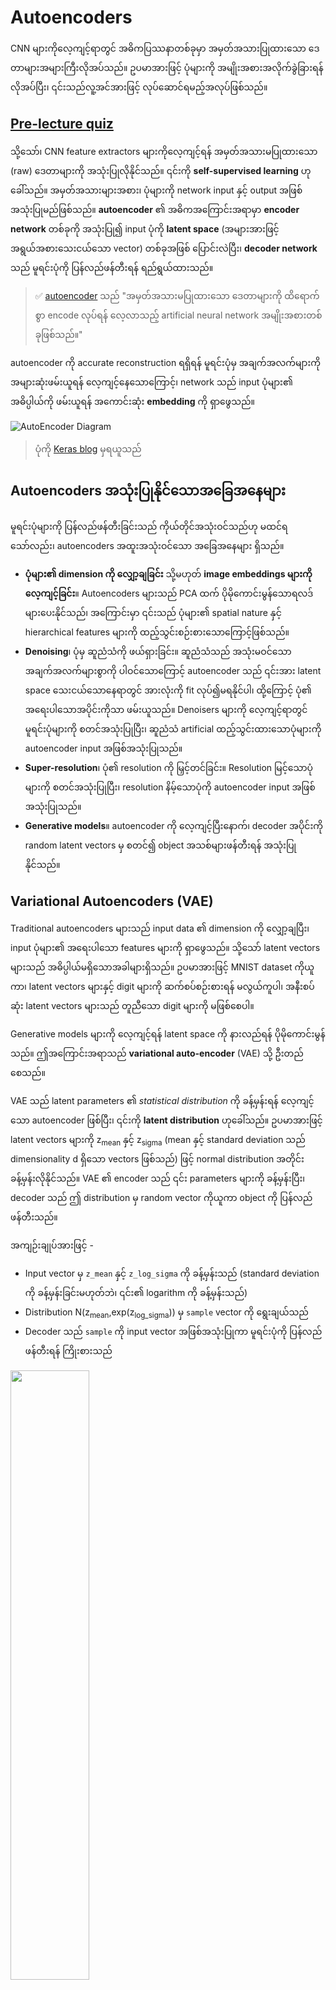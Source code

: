 <!--
CO_OP_TRANSLATOR_METADATA:
{
  "original_hash": "0b306c04f5337b6e7430e5c0b16bb5c0",
  "translation_date": "2025-08-25T22:32:54+00:00",
  "source_file": "lessons/4-ComputerVision/09-Autoencoders/README.md",
  "language_code": "my"
}
-->
# Autoencoders

CNN များကိုလေ့ကျင့်ရာတွင် အဓိကပြဿနာတစ်ခုမှာ အမှတ်အသားပြုထားသော ဒေတာများအများကြီးလိုအပ်သည်။ ဥပမာအားဖြင့် ပုံများကို အမျိုးအစားအလိုက်ခွဲခြားရန် လိုအပ်ပြီး၊ ၎င်းသည်လူ့အင်အားဖြင့် လုပ်ဆောင်ရမည့်အလုပ်ဖြစ်သည်။

## [Pre-lecture quiz](https://ff-quizzes.netlify.app/en/ai/quiz/17)

သို့သော်၊ CNN feature extractors များကိုလေ့ကျင့်ရန် အမှတ်အသားမပြုထားသော (raw) ဒေတာများကို အသုံးပြုလိုနိုင်သည်။ ၎င်းကို **self-supervised learning** ဟုခေါ်သည်။ အမှတ်အသားများအစား၊ ပုံများကို network input နှင့် output အဖြစ်အသုံးပြုမည်ဖြစ်သည်။ **autoencoder** ၏ အဓိကအကြောင်းအရာမှာ **encoder network** တစ်ခုကို အသုံးပြု၍ input ပုံကို **latent space** (အများအားဖြင့် အရွယ်အစားသေးငယ်သော vector) တစ်ခုအဖြစ် ပြောင်းလဲပြီး၊ **decoder network** သည် မူရင်းပုံကို ပြန်လည်ဖန်တီးရန် ရည်ရွယ်ထားသည်။

> ✅ [autoencoder](https://wikipedia.org/wiki/Autoencoder) သည် "အမှတ်အသားမပြုထားသော ဒေတာများကို ထိရောက်စွာ encode လုပ်ရန် လေ့လာသည့် artificial neural network အမျိုးအစားတစ်ခုဖြစ်သည်။"

autoencoder ကို accurate reconstruction ရရှိရန် မူရင်းပုံမှ အချက်အလက်များကို အများဆုံးဖမ်းယူရန် လေ့ကျင့်နေသောကြောင့်၊ network သည် input ပုံများ၏ အဓိပ္ပါယ်ကို ဖမ်းယူရန် အကောင်းဆုံး **embedding** ကို ရှာဖွေသည်။

![AutoEncoder Diagram](../../../../../translated_images/autoencoder_schema.5e6fc9ad98a5eb6197f3513cf3baf4dfbe1389a6ae74daebda64de9f1c99f142.my.jpg)

> ပုံကို [Keras blog](https://blog.keras.io/building-autoencoders-in-keras.html) မှရယူသည်

## Autoencoders အသုံးပြုနိုင်သောအခြေအနေများ

မူရင်းပုံများကို ပြန်လည်ဖန်တီးခြင်းသည် ကိုယ်တိုင်အသုံးဝင်သည်ဟု မထင်ရသော်လည်း၊ autoencoders အထူးအသုံးဝင်သော အခြေအနေများ ရှိသည်။

* **ပုံများ၏ dimension ကို လျှော့ချခြင်း** သို့မဟုတ် **image embeddings များကို လေ့ကျင့်ခြင်း**။ Autoencoders များသည် PCA ထက် ပိုမိုကောင်းမွန်သောရလဒ်များပေးနိုင်သည်၊ အကြောင်းမှာ ၎င်းသည် ပုံများ၏ spatial nature နှင့် hierarchical features များကို ထည့်သွင်းစဉ်းစားသောကြောင့်ဖြစ်သည်။
* **Denoising**၊ ပုံမှ ဆူညံသံကို ဖယ်ရှားခြင်း။ ဆူညံသံသည် အသုံးမဝင်သော အချက်အလက်များစွာကို ပါဝင်သောကြောင့် autoencoder သည် ၎င်းအား latent space သေးငယ်သောနေရာတွင် အားလုံးကို fit လုပ်၍မရနိုင်ပါ၊ ထို့ကြောင့် ပုံ၏ အရေးပါသောအပိုင်းကိုသာ ဖမ်းယူသည်။ Denoisers များကို လေ့ကျင့်ရာတွင် မူရင်းပုံများကို စတင်အသုံးပြုပြီး၊ ဆူညံသံ artificial ထည့်သွင်းထားသောပုံများကို autoencoder input အဖြစ်အသုံးပြုသည်။
* **Super-resolution**၊ ပုံ၏ resolution ကို မြှင့်တင်ခြင်း။ Resolution မြင့်သောပုံများကို စတင်အသုံးပြုပြီး၊ resolution နိမ့်သောပုံကို autoencoder input အဖြစ်အသုံးပြုသည်။
* **Generative models**။ autoencoder ကို လေ့ကျင့်ပြီးနောက်၊ decoder အပိုင်းကို random latent vectors မှ စတင်၍ object အသစ်များဖန်တီးရန် အသုံးပြုနိုင်သည်။

## Variational Autoencoders (VAE)

Traditional autoencoders များသည် input data ၏ dimension ကို လျှော့ချပြီး၊ input ပုံများ၏ အရေးပါသော features များကို ရှာဖွေသည်။ သို့သော် latent vectors များသည် အဓိပ္ပါယ်မရှိသောအခါများရှိသည်။ ဥပမာအားဖြင့် MNIST dataset ကိုယူကာ၊ latent vectors များနှင့် digit များကို ဆက်စပ်စဉ်းစားရန် မလွယ်ကူပါ၊ အနီးစပ်ဆုံး latent vectors များသည် တူညီသော digit များကို မဖြစ်စေပါ။

Generative models များကို လေ့ကျင့်ရန် latent space ကို နားလည်ရန် ပိုမိုကောင်းမွန်သည်။ ဤအကြောင်းအရာသည် **variational auto-encoder** (VAE) သို့ ဦးတည်စေသည်။

VAE သည် latent parameters ၏ *statistical distribution* ကို ခန့်မှန်းရန် လေ့ကျင့်သော autoencoder ဖြစ်ပြီး၊ ၎င်းကို **latent distribution** ဟုခေါ်သည်။ ဥပမာအားဖြင့် latent vectors များကို z<sub>mean</sub> နှင့် z<sub>sigma</sub> (mean နှင့် standard deviation သည် dimensionality d ရှိသော vectors ဖြစ်သည်) ဖြင့် normal distribution အတိုင်း ခန့်မှန်းလိုနိုင်သည်။ VAE ၏ encoder သည် ၎င်း parameters များကို ခန့်မှန်းပြီး၊ decoder သည် ဤ distribution မှ random vector ကိုယူကာ object ကို ပြန်လည်ဖန်တီးသည်။

အကျဉ်းချုပ်အားဖြင့် -

 * Input vector မှ `z_mean` နှင့် `z_log_sigma` ကို ခန့်မှန်းသည် (standard deviation ကို ခန့်မှန်းခြင်းမဟုတ်ဘဲ၊ ၎င်း၏ logarithm ကို ခန့်မှန်းသည်)
 * Distribution N(z<sub>mean</sub>,exp(z<sub>log\_sigma</sub>)) မှ `sample` vector ကို ရွေးချယ်သည်
 * Decoder သည် `sample` ကို input vector အဖြစ်အသုံးပြုကာ မူရင်းပုံကို ပြန်လည်ဖန်တီးရန် ကြိုးစားသည်

 <img src="images/vae.png" width="50%">

> ပုံကို [Isaak Dykeman](https://ijdykeman.github.io/ml/2016/12/21/cvae.html) ၏ blog post မှရယူသည်

Variational auto-encoders တွင် loss function အစိတ်အပိုင်းနှစ်ခုပါဝင်သည် -

* **Reconstruction loss** သည် target နှင့် ပြန်လည်ဖန်တီးထားသောပုံ၏ နီးစပ်မှုကို ပြသသော loss function ဖြစ်သည် (Mean Squared Error, MSE ဖြစ်နိုင်သည်)။ ၎င်းသည် normal autoencoders တွင် အသုံးပြုသော loss function နှင့် တူသည်။
* **KL loss** သည် latent variable distributions ကို normal distribution နှင့် နီးစပ်စေသည်။ ၎င်းသည် [Kullback-Leibler divergence](https://www.countbayesie.com/blog/2017/5/9/kullback-leibler-divergence-explained) အပေါ် အခြေခံသည် - statistical distributions နှစ်ခု၏ တူညီမှုကို ခန့်မှန်းရန် metric တစ်ခုဖြစ်သည်။

VAE ၏ အရေးပါသောအားသာချက်တစ်ခုမှာ latent vectors ကို sample လုပ်ရန် distribution ကို သိရှိထားသောကြောင့် ပုံအသစ်များကို လွယ်ကူစွာ ဖန်တီးနိုင်သည်။ ဥပမာအားဖြင့် MNIST dataset ကို 2D latent vector ဖြင့် VAE ကို လေ့ကျင့်ပါက latent vector ၏ components များကို ပြောင်းလဲကာ digit များကို ရနိုင်သည် -

<img alt="vaemnist" src="images/vaemnist.png" width="50%"/>

> ပုံကို [Dmitry Soshnikov](http://soshnikov.com) မှရယူသည်

latent parameter space ၏ အခြားအစိတ်အပိုင်းများမှ latent vectors များကို ရယူသောအခါ၊ ပုံများသည် တစ်ခုနှင့်တစ်ခု ပေါင်းစပ်နေသည်ကို တွေ့နိုင်သည်။ ဤ space ကို 2D အနေနှင့် visualization ပြုလုပ်နိုင်သည် -

<img alt="vaemnist cluster" src="images/vaemnist-diag.png" width="50%"/> 

> ပုံကို [Dmitry Soshnikov](http://soshnikov.com) မှရယူသည်

## ✍️ Exercises: Autoencoders

Autoencoders အကြောင်းကို အောက်ပါ notebooks များတွင် ပိုမိုလေ့လာပါ -

* [Autoencoders in TensorFlow](../../../../../lessons/4-ComputerVision/09-Autoencoders/AutoencodersTF.ipynb)
* [Autoencoders in PyTorch](../../../../../lessons/4-ComputerVision/09-Autoencoders/AutoEncodersPyTorch.ipynb)

## Autoencoders ၏ Properties

* **Data Specific** - ၎င်းသည် လေ့ကျင့်ထားသော ပုံအမျိုးအစားများတွင်သာ ကောင်းမွန်စွာ အလုပ်လုပ်သည်။ ဥပမာအားဖြင့် flower များအပေါ် super-resolution network ကို လေ့ကျင့်ပါက portrait များအပေါ် ကောင်းမွန်စွာ အလုပ်မလုပ်နိုင်ပါ။ ၎င်းသည် training dataset မှ features များကို အသုံးပြုကာ resolution မြင့်သောပုံကို ဖန်တီးသောကြောင့်ဖြစ်သည်။
* **Lossy** - ပြန်လည်ဖန်တီးထားသောပုံသည် မူရင်းပုံနှင့် တူညီမှုမရှိပါ။ Loss ၏ nature ကို training အတွင်း အသုံးပြုသော *loss function* က သတ်မှတ်သည်။
* **Unlabeled data** တွင် အလုပ်လုပ်သည်။

## [Post-lecture quiz](https://ff-quizzes.netlify.app/en/ai/quiz/18)

## အကျဉ်းချုပ်

ဤသင်ခန်းစာတွင် autoencoders ၏ အမျိုးအစားများနှင့် ၎င်းတို့ကို AI scientist အနေဖြင့် ဘယ်လိုအသုံးပြုရမည်ကို သင်လေ့လာခဲ့သည်။ ၎င်းတို့ကို ဘယ်လိုတည်ဆောက်ရမည်၊ ပုံများကို ပြန်လည်ဖန်တီးရန် ဘယ်လိုအသုံးပြုရမည်ကိုလည်း သင်လေ့လာခဲ့သည်။ VAE နှင့် ၎င်းကို အသုံးပြုကာ ပုံအသစ်များဖန်တီးရန် ဘယ်လိုလုပ်ရမည်ကိုလည်း သင်လေ့လာခဲ့သည်။

## 🚀 Challenge

ဤသင်ခန်းစာတွင် autoencoders ကို ပုံများအတွက် အသုံးပြုခြင်းကို သင်လေ့လာခဲ့သည်။ သို့သော်၊ ၎င်းတို့ကို ဂီတအတွက်လည်း အသုံးပြုနိုင်သည်! Magenta project ၏ [MusicVAE](https://magenta.tensorflow.org/music-vae) ကို ကြည့်ရှုပါ၊ autoencoders ကို အသုံးပြုကာ ဂီတကို ပြန်လည်ဖန်တီးရန် လေ့လာထားသည်။ ဤ library ကို အသုံးပြုကာ [အတွေ့အကြုံများ](https://colab.research.google.com/github/magenta/magenta-demos/blob/master/colab-notebooks/Multitrack_MusicVAE.ipynb) လုပ်ဆောင်ပြီး၊ သင်ဖန်တီးနိုင်သည့်အရာများကို ကြည့်ရှုပါ။

## [Post-lecture quiz](https://ff-quizzes.netlify.app/en/ai/quiz/16)

## Review & Self Study

Autoencoders အကြောင်းကို အောက်ပါ resources များတွင် ပိုမိုလေ့လာပါ -

* [Building Autoencoders in Keras](https://blog.keras.io/building-autoencoders-in-keras.html)
* [Blog post on NeuroHive](https://neurohive.io/ru/osnovy-data-science/variacionnyj-avtojenkoder-vae/)
* [Variational Autoencoders Explained](https://kvfrans.com/variational-autoencoders-explained/)
* [Conditional Variational Autoencoders](https://ijdykeman.github.io/ml/2016/12/21/cvae.html)

## Assignment

[AutoencodersTF.ipynb](../../../../../lessons/4-ComputerVision/09-Autoencoders/AutoencodersTF.ipynb) notebook ၏ အဆုံးတွင် 'task' ရှိသည် - ၎င်းကို သင်၏ assignment အဖြစ် အသုံးပြုပါ။

**အကြောင်းကြားချက်**:  
ဤစာရွက်စာတမ်းကို AI ဘာသာပြန်ဝန်ဆောင်မှု [Co-op Translator](https://github.com/Azure/co-op-translator) ကို အသုံးပြု၍ ဘာသာပြန်ထားပါသည်။ ကျွန်ုပ်တို့သည် တိကျမှုအတွက် ကြိုးစားနေသော်လည်း၊ အလိုအလျောက် ဘာသာပြန်ခြင်းတွင် အမှားများ သို့မဟုတ် မမှန်ကန်မှုများ ပါဝင်နိုင်သည်ကို သတိပြုပါ။ မူရင်းစာရွက်စာတမ်းကို ၎င်း၏ မူရင်းဘာသာစကားဖြင့် အာဏာတရားရှိသော အရင်းအမြစ်အဖြစ် သတ်မှတ်သင့်ပါသည်။ အရေးကြီးသော အချက်အလက်များအတွက် လူက ဘာသာပြန်ခြင်းကို အကြံပြုပါသည်။ ဤဘာသာပြန်ကို အသုံးပြုခြင်းမှ ဖြစ်ပေါ်လာသော အလွဲအမှားများ သို့မဟုတ် အနားလွဲမှုများအတွက် ကျွန်ုပ်တို့သည် တာဝန်မယူပါ။